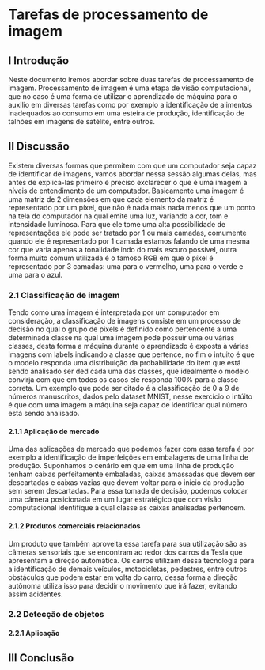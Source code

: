 # Tarefas de processamento de imagem

## I Introdução

Neste documento iremos abordar sobre duas tarefas de processamento de imagem. Processamento de imagem é uma etapa de visão computacional, que no caso é uma forma de utilizar o aprendizado de máquina para o auxilio em diversas tarefas como por exemplo a identificação de alimentos inadequados ao consumo em uma esteira de produção, identificação de talhões em imagens de satélite, entre outros.

## II Discussão

Existem diversas formas que permitem com que um computador seja capaz de identificar de imagens, vamos abordar nessa sessão algumas delas, mas antes de explica-las primeiro é preciso exclarecer o que é uma imagem a níveis de entendimento de um computador. Basicamente uma imagem é uma matriz de 2 dimensões em que cada elemento da matriz é representado por um píxel, que não é nada mais nada menos que um ponto na tela do computador na qual emite uma luz, variando a cor, tom e intensidade luminosa. Para que ele tome uma alta possibilidade de representações ele pode ser tratado por 1 ou mais camadas, comumente quando ele é representado por 1 camada estamos falando de uma mesma cor que varia apenas a tonalidade indo do mais escuro possível, outra forma muito comum utilizada é o famoso RGB em que o píxel é representado por 3 camadas: uma para o vermelho, uma para o verde e uma para o azul.


### 2.1 Classificação de imagem

Tendo como uma imagem é interpretada por um computador em consideração, a classificação de imagens consiste em um processo de decisão no qual o grupo de pixels é definido como pertencente a uma determinada classe na qual uma imagem pode possuir uma ou várias classes, desta forma a máquina durante o aprendizado é exposta à várias imagens com labels indicando a classe que pertence, no fim o intuito é que o modelo responda uma distribuição da probabilidade do item que está sendo analisado ser ded cada uma das classes, que idealmente o modelo convirja com que em todos os casos ele responda 100% para a classe correta.
Um exemplo que pode ser citado é a classificação de 0 a 9 de números manuscritos, dados pelo dataset MNIST, nesse exercício o intúito é que com uma imagem a máquina seja capaz de identificar qual número está sendo analisado.

#### 2.1.1 Aplicação de mercado

Uma das aplicações de mercado que podemos fazer com essa tarefa é por exemplo a identificação de imperfeições em embalagens de uma linha de produção. Suponhamos o cenário em que em uma linha de produção tenham caixas perfeitamente embaladas, caixas amassadas que devem ser descartadas e caixas vazias que devem voltar para o inicio da produção sem serem descartadas. Para essa tomada de decisão, podemos colocar uma câmera posicionada em um lugar estratégico que com visão computacional identifique à qual classe as caixas analisadas pertencem.

#### 2.1.2 Produtos comerciais relacionados

Um produto que também aproveita essa tarefa para sua utilização são as câmeras sensoriais que se encontram ao redor dos carros da Tesla que apresentam a direção automática. Os carros utilizam dessa tecnologia para a identificação de demais veículos, motocicletas, pedestres, entre outros obstáculos que podem estar em volta do carro, dessa forma a direção autônoma utiliza isso para decidir o movimento que irá fazer, evitando assim acidentes.

### 2.2 Detecção de objetos

#### 2.2.1 Aplicação

## III Conclusão
